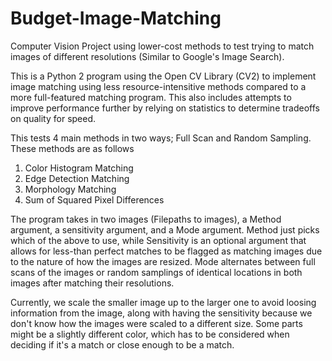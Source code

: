 # Budget-Image-Matching
Computer Vision Project using lower-cost methods to test trying to match images of different resolutions (Similar to Google's Image Search).

This is a Python 2 program using the Open CV Library (CV2) to implement image matching using less resource-intensitive methods compared to a more full-featured matching program. This also includes attempts to improve performance further by relying on statistics to determine tradeoffs on quality for speed. 

This tests 4 main methods in two ways; Full Scan and Random Sampling.
These methods are as follows
  1) Color Histogram Matching
  2) Edge Detection Matching
  3) Morphology Matching
  4) Sum of Squared Pixel Differences
  
The program takes in two images (Filepaths to images), a Method argument, a sensitivity argument, and a Mode argument. 
Method just picks which of the above to use, while Sensitivity is an optional argument that allows for less-than perfect matches to be flagged as matching images due to the nature of how the images are resized. Mode alternates between full scans of the images or random samplings of identical locations in both images after matching their resolutions. 

Currently, we scale the smaller image up to the larger one to avoid loosing information from the image, along with having the sensitivity because we don't know how the images were scaled to a different size. Some parts might be a slightly different color, which has to be considered when deciding if it's a match or close enough to be a match. 
